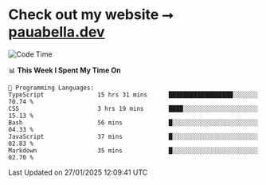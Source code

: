 # Check out my website ⭢ [pauabella.dev](https://pauabella.dev)

<!--START_SECTION:waka-->
![Code Time](http://img.shields.io/badge/Code%20Time-4%2C025%20hrs%2026%20mins-blue)

📊 **This Week I Spent My Time On** 

```text
💬 Programming Languages: 
TypeScript               15 hrs 31 mins      ██████████████████░░░░░░░   70.74 % 
CSS                      3 hrs 19 mins       ████░░░░░░░░░░░░░░░░░░░░░   15.13 % 
Bash                     56 mins             █░░░░░░░░░░░░░░░░░░░░░░░░   04.33 % 
JavaScript               37 mins             █░░░░░░░░░░░░░░░░░░░░░░░░   02.83 % 
Markdown                 35 mins             █░░░░░░░░░░░░░░░░░░░░░░░░   02.70 % 
```


 Last Updated on 27/01/2025 12:09:41 UTC
<!--END_SECTION:waka-->
